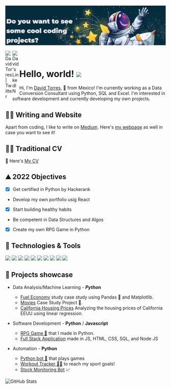 [![Header](header_image.png)](https://davidtc8.github.io/My_portfolio/)

<a href="https://twitter.com/davidtorresc8">
  <img align="left" alt="David Torres | Twitter" width="22px" src="https://raw.githubusercontent.com/peterthehan/peterthehan/master/assets/twitter.svg" />
</a>
<a href="https://www.linkedin.com/in/david-tc/">
  <img align="left" alt="David's LinkedIN" width="22px" src="https://raw.githubusercontent.com/peterthehan/peterthehan/master/assets/linkedin.svg" />
</a>

<br />

# Hello, world! <img src="https://raw.githubusercontent.com/MartinHeinz/MartinHeinz/master/wave.gif" width = "40">


Hi, I'm [David Torres](https://www.linkedin.com/in/david-tc/), 🚀 from Mexico! I'm currently working as a Data Conversion Consultant using Python, SQL and Excel. I'm interested in software development and currently developing my own projects.

## ✍🏻 Writing and Website

Apart from coding, I like to write on [Medium](https://davidtorresc.medium.com/). Here's [my webpage](https://davidtc8.github.io/My_portfolio/) as well in case you want to see it! 

## 👨‍💻 Traditional CV

📝 Here's [My CV](https://drive.google.com/file/d/1GFmZVWXxNLmH60lDJfoRpzhSg8OdpRp3/view?usp=sharing)
  
## ⛰️ 2022 Objectives

- [x] Get certified in Python by Hackerank
- Develop my own portfolio usig React
- [x] Start building healthy habits
- Be competent in Data Structures and Algos
- [x] Create my own RPG Game in Python 

## 🤖 Technologies & Tools

![](https://img.shields.io/badge/Editor-VS-informational?style=flat&logo=visualstudio&logoColor=white&color=11A1FF)
![](https://img.shields.io/badge/Code-Python-informational?style=flat&logo=python&logoColor=white&color=11A1FF)
![](https://img.shields.io/badge/Code-Flask-informational?style=flat&logo=flask&logoColor=white&color=11A1FF)
![](https://img.shields.io/badge/Data-Pandas-informational?style=flat&logo=pandas&logoColor=white&color=11A1FF)
![](https://img.shields.io/badge/Code-Selenium-informational?style=flat&logo=selenium&logoColor=white&color=11A1FF)
![](https://img.shields.io/badge/Code-Javascript-informational?style=flat&logo=javascript&logoColor=white&color=11A1FF)
![](https://img.shields.io/badge/Tools-SQL-informational?style=flat&logo=postgresql&logoColor=white&color=11A1FF)
![](https://img.shields.io/badge/Editor-Pycharm-informational?style=flat&logo=pycharm&logoColor=white&color=11A1FF)
![](https://img.shields.io/badge/Code-GitHub-informational?style=flat&logo=github&logoColor=white&color=11A1FF)
![](https://img.shields.io/badge/Code-Git-informational?style=flat&logo=git&logoColor=white&color=11A1FF)

## 💼 Projects showcase

- Data Analysis/Machine Learning - _**Python**_
  - [Fuel Economy](https://github.com/davidtc8/Fuel_Economy_Data_Analysis) study case study using Pandas 🐼 and Matplotlib.
  - [Movies](https://github.com/davidtc8/Movies_Data_Analysis) Case Study Project 🎥. 
  - [California Housing Prices](https://github.com/davidtc8/California-Housing-Prices) Analyzing the housing prices of California EEUU using linear regression.

- Software Development - **Python** / **Javascript**
  - [RPG Game 🎲](https://github.com/davidtc8/My_First_RPG_Game) that I made in Python. 
  - [Full Stack Application](https://github.com/davidtc8/Food-fix) made in JS, HTML, CSS, SQL, and Node JS

- Automation - **Python**
  - [Python bot 🤖](https://github.com/davidtc8/Automated_game_playing_bot) that plays games
  - [Workout Tracker 🏃‍♂️](https://github.com/davidtc8/Workout_Tracker) to reach my sport goals!
  - [Stock Monitoring Bot](https://github.com/davidtc8/Stock-Monitoring-Project) 📈

![GitHub Stats](https://github-readme-stats.vercel.app/api?username=davidtc8&theme=radical)
